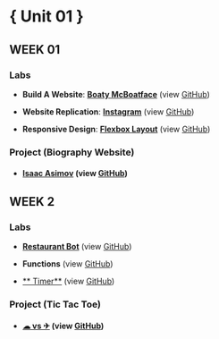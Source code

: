 # { Unit 01 }

## WEEK 01

### Labs
* **Build A Website**: [**Boaty McBoatface**](http://sprazzeus.github.io/wdi/01-Unit1/02-lab-BuildAWebsite/)
(view [GitHub](https://github.com/sprazzeus/wdi/tree/master/01-Unit1/02-lab-BuildAWebsite))

* **Website Replication**: [**Instagram**](http://sprazzeus.github.io/wdi/01-Unit1/03-lab-websiteReplication/) (view [GitHub](https://github.com/sprazzeus/wdi/tree/master/01-Unit1/03-lab-websiteReplication))

* **Responsive Design**: [**Flexbox Layout**](http://sprazzeus.github.io/wdi/01-Unit1/04-lab-responsiveDesign/) (view [GitHub](https://github.com/sprazzeus/wdi/tree/master/01-Unit1/04-lab-responsiveDesign)) 


### Project (Biography Website)
* #### [Isaac Asimov](http://sprazzeus.github.io/wdi/01-Unit1/00-week1-project-biographyWebsite) (view [GitHub](https://github.com/sprazzeus/wdi/tree/master/01-Unit1/00-week1-project-biographyWebsite))

## WEEK 2

### Labs

* [**Restaurant Bot**](http://sprazzeus.github.io/wdi/01-Unit1/06-lab-variablesLoopsConditionals/) (view [GitHub](https://github.com/sprazzeus/wdi/tree/master/01-Unit1/06-lab-variablesLoopsConditionals))

* **Functions** (view [GitHub](https://github.com/sprazzeus/wdi/tree/master/01-Unit1/07-lab-functions))

* [** Timer**](http://sprazzeus.github.io/wdi/01-Unit1/08-lab-callbacks/) (view [GitHub](https://github.com/sprazzeus/wdi/tree/master/01-Unit1/08-lab-callbacks))


### Project (Tic Tac Toe)

* #### [☁ vs ✈](http://sprazzeus.github.io/wdi/01-Unit1/00-week2-project-tictactoe/) (view [GitHub](https://github.com/sprazzeus/wdi/tree/master/01-Unit1/00-week2-project-tictactoe))
